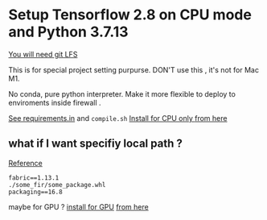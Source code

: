 # Setup Tensorflow 2.8 on CPU mode and Python 3.7.13
[You will need git LFS](https://git-lfs.github.com/)

This is for special project setting purpurse.
DON'T use this , it's not for Mac M1.

No conda, pure python interpreter. Make it more flexible to 
deploy to enviroments inside firewall .

[See requirements.in](requirements.in) and `compile.sh` 
[Install for CPU only ](https://files.pythonhosted.org/packages/31/66/d9cd0b850397dbd33f070cc371a183b4903120b1c103419e9bf20568456e/tensorflow-2.8.0-cp37-cp37m-manylinux2010_x86_64.whl)
[from here ](https://pypi.org/project/tensorflow/2.8.0/#files)

## what if I want specifiy local path ?
[Reference](https://stackoverflow.com/questions/9809557/use-a-relative-path-in-requirements-txt-to-install-a-tar-gz-file-with-pip)

```
fabric==1.13.1
./some_fir/some_package.whl
packaging==16.8
```

maybe for GPU ?
[install for GPU](https://files.pythonhosted.org/packages/70/1d/eed1827b2482dcb855d43cb660d0e9ca5e91a14c9e7d4e5b884bc6e58029/tensorflow_gpu-2.8.0-cp37-cp37m-win_amd64.whl)
[from here ](https://pypi.org/project/tensorflow-gpu/2.8.0/#files)
